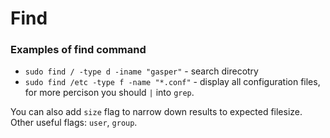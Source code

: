 # Find

### Examples of find command
- `sudo find / -type d -iname "gasper"` - search direcotry
- `sudo find /etc -type f -name "*.conf"` - display all configuration files, for more percison you should `|`  into `grep`.


You can also add `size` flag to narrow down results to expected filesize. Other useful flags: `user`, `group`.
